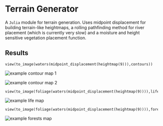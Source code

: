 # Terrain Generator

A `Julia` module for terrain generation. Uses midpoint displacement for
building terrain-like heightmaps, a rolling pathfinding method for
river placement (which is currently very slow) and a moisture and height
sensitive vegetation placement function.

## Results

```{julia}
view(to_image(waters(midpoint_displacement(heightmap(9))),contours))
```


![example contour map 1](http://xn--bta-yla.net/resources/images/2016-02-21-173654_1920x1080_scrot.png)

![example contour map 2](http://xn--bta-yla.net/resources/images/2016-02-21-172943_1920x1080_scrot.png)

```{julia}
view(to_image(foliage(waters(midpoint_displacement(heightmap(9)))),life))
```
![example life map](http://xn--bta-yla.net/resources/images/2016-02-22-024922_1920x1080_scrot.png)

```{julia}
view(to_image(foliage(waters(midpoint_displacement(heightmap(9)))),forests))
```
![example forests map](http://xn--bta-yla.net/resources/images/2016-02-22-034241_1920x1080_scrot.png)
